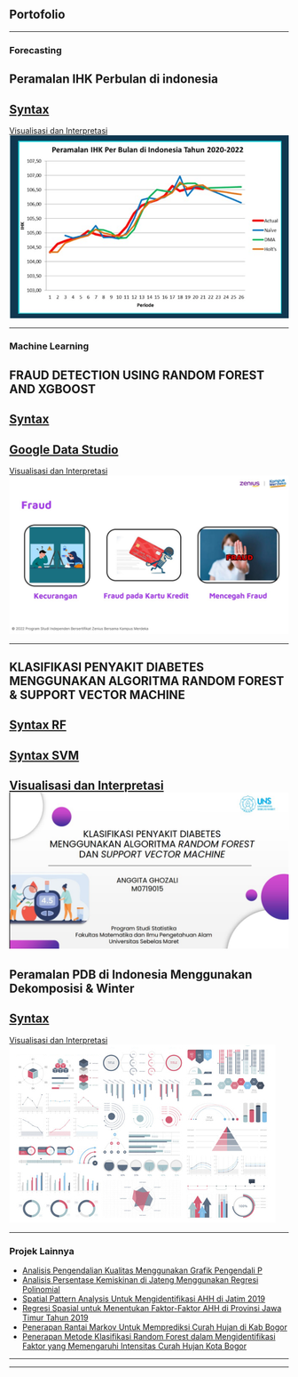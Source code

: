 ## Portofolio

---

### Forecasting

Peramalan IHK Perbulan di indonesia
---
[Syntax](https://colab.research.google.com/drive/1KDsGdT6J0Pvq0dW-jVXNSGXQPyi5ISxw?usp=sharing)
---
[Visualisasi dan Interpretasi](peramalan.pdf)
<img src="images/naive.jpg?raw=true"/>

---
### Machine Learning

FRAUD DETECTION USING RANDOM FOREST AND XGBOOST
---
[Syntax](https://colab.research.google.com/drive/1bts6EyFEnVWOWKCG9B5FFQfQGDDHaccS?usp=sharing)
---
[Google Data Studio](https://datastudio.google.com/reporting/76d32190-e5ba-4ca5-829f-edcc676de95f)
---
[Visualisasi dan Interpretasi](FRAUD.pdf)
<img src="images/fraud.jpg?raw=true"/>

---

KLASIFIKASI PENYAKIT DIABETES MENGGUNAKAN ALGORITMA RANDOM FOREST & SUPPORT VECTOR MACHINE
---
[Syntax RF](https://colab.research.google.com/drive/1JUF2vhkZoi5EqkdEmzFxH3_oHyVlmmT1?usp=sharing)
---
[Syntax SVM](https://colab.research.google.com/drive/1eMjfLJsqGptpMxoh55L-XRDnTzrQ2WQr?usp=sharing)
---
[Visualisasi dan Interpretasi](Diabetes.pdf)
<img src="images/Diabetes.jpg?raw=true"/>
---

Peramalan PDB di Indonesia Menggunakan Dekomposisi & Winter
---
[Syntax](http://example.com/)
---
[Visualisasi dan Interpretasi](peramalan.pdf)
<img src="images/dummy_thumbnail.jpg?raw=true"/>

---

### Projek Lainnya

- [Analisis Pengendalian Kualitas Menggunakan Grafik Pengendali P](http://example.com/)
- [Analisis Persentase Kemiskinan di Jateng Menggunakan Regresi Polinomial](http://example.com/)
- [Spatial Pattern Analysis Untuk Mengidentifikasi AHH di Jatim 2019](http://example.com/)
- [Regresi Spasial untuk Menentukan Faktor-Faktor AHH di Provinsi Jawa Timur Tahun 2019](http://example.com/)
- [Penerapan Rantai Markov Untuk Memprediksi Curah Hujan di Kab Bogor](http://example.com/)
- [Penerapan Metode Klasifikasi Random Forest dalam Mengidentifikasi Faktor yang Memengaruhi Intensitas Curah Hujan Kota Bogor](http://example.com/)

---





---
